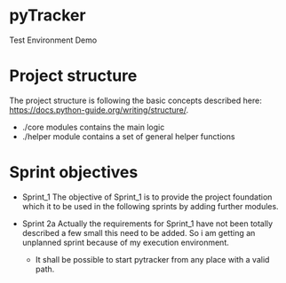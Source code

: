 # pyTracker
Test Environment Demo


# Project structure

The project structure  is following the basic concepts described here: https://docs.python-guide.org/writing/structure/.

* ./core modules contains the main logic
* ./helper module contains a set of general helper functions


# Sprint objectives

* Sprint_1 The objective of Sprint_1 is to provide the project foundation which it to be used in the 
  following sprints by adding further modules.

* Sprint 2a  Actually the requirements for Sprint_1 have not been totally described a  few small
  this need to be added. So i am getting an unplanned sprint because of my execution environment.
  * It shall be possible to start pytracker from any place with a valid path.
  



